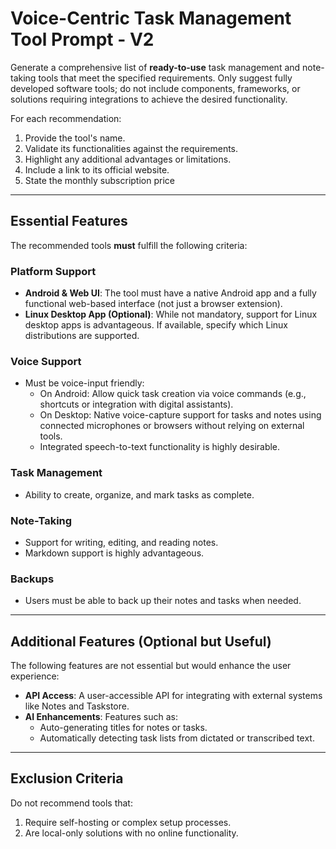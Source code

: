 # Voice-Centric Task Management Tool Prompt - V2

Generate a comprehensive list of **ready-to-use** task management and note-taking tools that meet the specified requirements. Only suggest fully developed software tools; do not include components, frameworks, or solutions requiring integrations to achieve the desired functionality.

For each recommendation:
1. Provide the tool's name.
2. Validate its functionalities against the requirements.
3. Highlight any additional advantages or limitations.
4. Include a link to its official website.
5. State the monthly subscription price

---

## **Essential Features**

The recommended tools **must** fulfill the following criteria:

### **Platform Support**
- **Android & Web UI**: The tool must have a native Android app and a fully functional web-based interface (not just a browser extension). 
- **Linux Desktop App (Optional)**: While not mandatory, support for Linux desktop apps is advantageous. If available, specify which Linux distributions are supported.

### **Voice Support**
- Must be voice-input friendly:
  - On Android: Allow quick task creation via voice commands (e.g., shortcuts or integration with digital assistants).
  - On Desktop: Native voice-capture support for tasks and notes using connected microphones or browsers without relying on external tools.
  - Integrated speech-to-text functionality is highly desirable.

### **Task Management**
- Ability to create, organize, and mark tasks as complete.

### **Note-Taking**
- Support for writing, editing, and reading notes.
- Markdown support is highly advantageous.

### **Backups**
- Users must be able to back up their notes and tasks when needed.

---

## **Additional Features (Optional but Useful)**

The following features are not essential but would enhance the user experience:

- **API Access**: A user-accessible API for integrating with external systems like Notes and Taskstore.
- **AI Enhancements**: Features such as:
  - Auto-generating titles for notes or tasks.
  - Automatically detecting task lists from dictated or transcribed text.

---

## **Exclusion Criteria**

Do not recommend tools that:
1. Require self-hosting or complex setup processes.
2. Are local-only solutions with no online functionality.
 